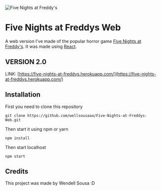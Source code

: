 ![Five Nights at Freddy's](https://vignette.wikia.nocookie.net/freddy-fazbears-pizza/images/0/0c/Show_stage_nocamera.png/revision/latest?cb=20150119023526)

# Five Nights at Freddys Web

A web version I've made of the popular horror game [Five Nights at Freddy's](fnafar.com/).
It was made using [React](https://pt-br.reactjs.org/).

## VERSION 2.0

LINK: [https://five-nights-at-freddys.herokuapp.com/](https://five-nights-at-freddys.herokuapp.com/)

## Installation

First you need to clone this repository

```
git clone https://github.com/wellsousaaa/Five-Nights-at-Freddys-Web.git
```

Then start it using npm or yarn

```
npm install
```

Then start localhost

```
npm start
```

## Credits

This project was made by Wendell Sousa :D
